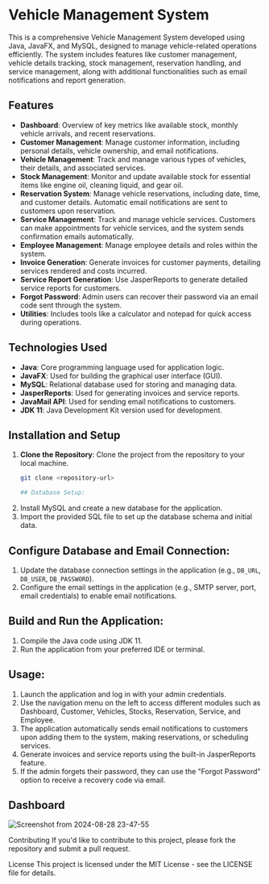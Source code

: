 # Vehicle Management System

This is a comprehensive Vehicle Management System developed using Java, JavaFX, and MySQL, designed to manage vehicle-related operations efficiently. The system includes features like customer management, vehicle details tracking, stock management, reservation handling, and service management, along with additional functionalities such as email notifications and report generation.

## Features

- **Dashboard**: Overview of key metrics like available stock, monthly vehicle arrivals, and recent reservations.
- **Customer Management**: Manage customer information, including personal details, vehicle ownership, and email notifications.
- **Vehicle Management**: Track and manage various types of vehicles, their details, and associated services.
- **Stock Management**: Monitor and update available stock for essential items like engine oil, cleaning liquid, and gear oil.
- **Reservation System**: Manage vehicle reservations, including date, time, and customer details. Automatic email notifications are sent to customers upon reservation.
- **Service Management**: Track and manage vehicle services. Customers can make appointments for vehicle services, and the system sends confirmation emails automatically.
- **Employee Management**: Manage employee details and roles within the system.
- **Invoice Generation**: Generate invoices for customer payments, detailing services rendered and costs incurred.
- **Service Report Generation**: Use JasperReports to generate detailed service reports for customers.
- **Forgot Password**: Admin users can recover their password via an email code sent through the system.
- **Utilities**: Includes tools like a calculator and notepad for quick access during operations.

## Technologies Used

- **Java**: Core programming language used for application logic.
- **JavaFX**: Used for building the graphical user interface (GUI).
- **MySQL**: Relational database used for storing and managing data.
- **JasperReports**: Used for generating invoices and service reports.
- **JavaMail API**: Used for sending email notifications to customers.
- **JDK 11**: Java Development Kit version used for development.

## Installation and Setup

1. **Clone the Repository**: Clone the project from the repository to your local machine.
   ```bash
   git clone <repository-url>

   ## Database Setup:

1. Install MySQL and create a new database for the application.
2. Import the provided SQL file to set up the database schema and initial data.

## Configure Database and Email Connection:

1. Update the database connection settings in the application (e.g., `DB_URL`, `DB_USER`, `DB_PASSWORD`).
2. Configure the email settings in the application (e.g., SMTP server, port, email credentials) to enable email notifications.

## Build and Run the Application:

1. Compile the Java code using JDK 11.
2. Run the application from your preferred IDE or terminal.

## Usage:

1. Launch the application and log in with your admin credentials.
2. Use the navigation menu on the left to access different modules such as Dashboard, Customer, Vehicles, Stocks, Reservation, Service, and Employee.
3. The application automatically sends email notifications to customers upon adding them to the system, making reservations, or scheduling services.
4. Generate invoices and service reports using the built-in JasperReports feature.
5. If the admin forgets their password, they can use the "Forgot Password" option to receive a recovery code via email.


## Dashboard 

![Screenshot from 2024-08-28 23-47-55](https://github.com/user-attachments/assets/e69cfd07-a737-41c7-8219-fdcd1398fbe2)



Contributing
If you'd like to contribute to this project, please fork the repository and submit a pull request.

License
This project is licensed under the MIT License - see the LICENSE file for details.

